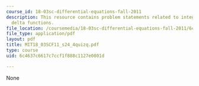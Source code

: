 ```yaml
---
course_id: 18-03sc-differential-equations-fall-2011
description: This resource contains problem statements related to integration with
  delta functions.
file_location: /coursemedia/18-03sc-differential-equations-fall-2011/6c4637c6617c7ccf1f888c1127e0801d_MIT18_03SCF11_s24_4quizq.pdf
file_type: application/pdf
layout: pdf
title: MIT18_03SCF11_s24_4quizq.pdf
type: course
uid: 6c4637c6617c7ccf1f888c1127e0801d

---
```

None